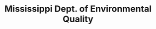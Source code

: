 ---
layout: repo
title: "Mississippi Dept. of Environmental Quality"
id: 23938
permalink: repos/23938/
---